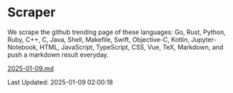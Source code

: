 # Scraper

We scrape the github trending page of these languages: Go, Rust, Python, Ruby, C++, C, Java, Shell, Makefile, Swift, Objective-C, Kotlin, Jupyter-Notebook, HTML, JavaScript, TypeScript, CSS, Vue, TeX, Markdown, and push a markdown result everyday.

[2025-01-09.md](https://github.com/cumthxy/github-trending-backup/blob/master/2025-01-09.md)

Last Updated: 2025-01-09 02:00:18